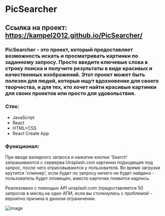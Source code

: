 # PicSearcher

## Ссылка на проект: https://kampel2012.github.io/PicSearcher/

### PicSearcher - это проект, который предоставляет возможность искать и просматривать картинки по заданному запросу. Просто введите ключевые слова в строку поиска и получите результаты в виде красивых и качественных изображений. Этот проект может быть полезен для людей, которые ищут вдохновение для своего творчества, и для тех, кто хочет найти красивые картинки для своих проектов или просто для удовольствия.

### Стек: 
- JavaScript
- React
- HTML+CSS
- React Create App

### Функционал:
При вводе валидного запроса и нажатии кнопки 'Search' запрашиваются с серверва Unsplash.com картинки подходящие под запрос, после чего отрисовываются у пользователя.
Во время загрузки крутится 'спиннер', если будет по запросу ничего не будет найдено - пользователь будет оповещен, вместо карточек появится надпись.

Реализовано с помощью API unsplash.com (предоставляется 50 запросов в месяц на одно АПИ, если вы столкнулись с проблемой - вероятно причина в данном ограничении.




![image](https://user-images.githubusercontent.com/117913798/233084146-f21da6a6-f023-446b-a51c-882acd0a7109.png)
